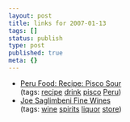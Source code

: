 ```yaml
---
layout: post
title: links for 2007-01-13
tags: []
status: publish
type: post
published: true
meta: {}
---
```

<ul class="delicious">
	<li>
		<div class="delicious-link"><a href="http://perufood.blogspot.com/2006/02/recipe-pisco-sour.html">Peru Food: Recipe: Pisco Sour</a></div>
		<div class="delicious-tags">(tags: <a href="http://del.icio.us/markmorga/recipe">recipe</a> <a href="http://del.icio.us/markmorga/drink">drink</a> <a href="http://del.icio.us/markmorga/pisco">pisco</a> <a href="http://del.icio.us/markmorga/Peru">Peru</a>)</div>
	</li>
	<li>
		<div class="delicious-link"><a href="http://www.jsfinewine.com/">Joe Saglimbeni Fine Wines</a></div>
		<div class="delicious-tags">(tags: <a href="http://del.icio.us/markmorga/wine">wine</a> <a href="http://del.icio.us/markmorga/spirits">spirits</a> <a href="http://del.icio.us/markmorga/liquor">liquor</a> <a href="http://del.icio.us/markmorga/store">store</a>)</div>
	</li>
</ul>
